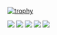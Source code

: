 [![trophy](https://github-profile-trophy.vercel.app/?username=ryo-ma)](https://github.com/ryo-ma/github-profile-trophy)

![](https://github-profile-summary-cards.vercel.app/api/cards/profile-details?username=LumberMaster&theme=github_dark)
![](https://github-profile-summary-cards.vercel.app/api/cards/most-commit-language?username=LumberMaster&theme=github_dark)
![](https://github-profile-summary-cards.vercel.app/api/cards/repos-per-language?username=LumberMaster&theme=github_dark)
![](https://github-profile-summary-cards.vercel.app/api/cards/stats?username=LumberMaster&theme=github_dark)
![](https://github-profile-summary-cards.vercel.app/api/cards/productive-time?username=LumberMaster&theme=github_dark)
